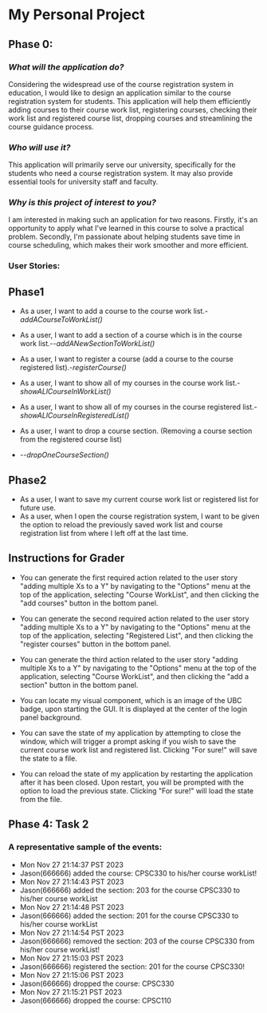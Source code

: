 # My Personal Project

## Phase 0:

### *What will the application do?*

Considering the widespread use of the course registration system in education, I would like to design an application
similar to the course registration system for students.
This application will help them efficiently adding courses to their course work list, registering courses, checking
their work list and registered course list, dropping courses and streamlining the course guidance process.


### *Who will use it?*

This application will primarily serve our university, specifically for the students who need a course 
registration system. It may also provide essential tools for university staff and faculty.



### *Why is this project of interest to you?*

I am interested in making such an application for two reasons.
Firstly, it's an opportunity to apply what I've learned in this course to solve a
practical problem. Secondly, I'm passionate about helping students save time in course scheduling, 
which makes their work smoother and more efficient.


### User Stories:

## Phase1
- As a user, I want to add a course to the course work list.-*addACourseToWorkList()*
- As a user, I want to add a section of a course which is in the course work list.--*addANewSectionToWorkList()*

- As a user, I want to register a course (add a course to the course registered list).-*registerCourse()*
- As a user, I want to show all of my courses in the course work list.-*showALlCourseInWorkList()*
- As a user, I want to show all of my courses in the course registered list.-*showALlCourseInRegisteredList()*

- As a user, I want to drop a course section. (Removing a course section from the registered course list) 
- --*dropOneCourseSection()*
## Phase2
- As a user, I want to save my current course work list or registered list for future use.
- As a user, when I open the course registration system, I want to be given the option to reload the previously 
saved work list and course registration list from where I left off at the last time.



## Instructions for Grader

- You can generate the first required action related to the user story "adding multiple Xs to a Y" by navigating to the 
"Options" menu at the top of the application, selecting "Course WorkList", and then clicking the "add courses" button
in the bottom panel.


- You can generate the second required action related to the user story "adding multiple Xs to a Y" by navigating to the
  "Options" menu at the top of the application, selecting "Registered List", and then clicking the "register courses"
  button in the bottom panel.


- You can generate the third action related to the user story "adding multiple Xs to a Y" by navigating to the
  "Options" menu at the top of the application, selecting "Course WorkList", and then clicking the "add a section"
  button in the bottom panel.


- You can locate my visual component, which is an image of the UBC badge, upon starting the GUI. 
It is displayed at the center of the login panel background.


- You can save the state of my application by attempting to close the window, 
which will trigger a prompt asking if you wish to save the current course work list and registered list. Clicking 
"For sure!" will save the state to a file.


- You can reload the state of my application by restarting the application after it has been closed. 
Upon restart, you will be prompted with the option to load the previous state. Clicking "For sure!" will load the state 
from the file.

## Phase 4: Task 2
### A representative sample of the events:
+ Mon Nov 27 21:14:37 PST 2023
+ Jason(666666) added the course: CPSC330 to his/her course workList!
+ Mon Nov 27 21:14:43 PST 2023
+ Jason(666666) added the section: 203 for the course CPSC330 to his/her course workList
+ Mon Nov 27 21:14:48 PST 2023
+ Jason(666666) added the section: 201 for the course CPSC330 to his/her course workList
+ Mon Nov 27 21:14:54 PST 2023
+ Jason(666666) removed the section: 203 of the course CPSC330 from his/her course workList!
+ Mon Nov 27 21:15:03 PST 2023
+ Jason(666666) registered the section: 201 for the course CPSC330!
+ Mon Nov 27 21:15:06 PST 2023
+ Jason(666666) dropped the course: CPSC330
+ Mon Nov 27 21:15:21 PST 2023
+ Jason(666666) dropped the course: CPSC110











